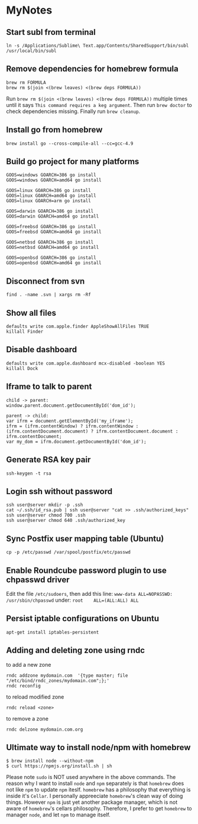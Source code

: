 MyNotes
=======

Start subl from terminal
---
`ln -s /Applications/Sublime\ Text.app/Contents/SharedSupport/bin/subl /usr/local/bin/subl`

Remove dependencies for homebrew formula
---
```
brew rm FORMULA
brew rm $(join <(brew leaves) <(brew deps FORMULA))
```
Run `brew rm $(join <(brew leaves) <(brew deps FORMULA))` multiple times until it says `This command requires a keg argument`. Then run `brew doctor` to check dependencies missing. Finally run `brew cleanup`.

Install go from homebrew
---
`brew install go --cross-compile-all --cc=gcc-4.9`

Build go project for many platforms
---
```
GOOS=windows GOARCH=386 go install
GOOS=windows GOARCH=amd64 go install

GOOS=linux GOARCH=386 go install
GOOS=linux GOARCH=amd64 go install
GOOS=linux GOARCH=arm go install

GOOS=darwin GOARCH=386 go install
GOOS=darwin GOARCH=amd64 go install

GOOS=freebsd GOARCH=386 go install
GOOS=freebsd GOARCH=amd64 go install

GOOS=netbsd GOARCH=386 go install
GOOS=netbsd GOARCH=amd64 go install

GOOS=openbsd GOARCH=386 go install
GOOS=openbsd GOARCH=amd64 go install
```

Disconnect from svn
---
`find . -name .svn | xargs rm -Rf`

Show all files
---
```
defaults write com.apple.finder AppleShowAllFiles TRUE
killall Finder
```

Disable dashboard
---
```
defaults write com.apple.dashboard mcx-disabled -boolean YES
killall Dock
```

Iframe to talk to parent
---
```
child -> parent: 
window.parent.document.getDocumentById('dom_id');  

parent -> child: 
var ifrm = document.getElementById('my_iframe');  
ifrm = (ifrm.contentWindow) ? ifrm.contentWindow : (ifrm.contentDocument.document) ? ifrm.contentDocument.document : ifrm.contentDocument;  
var my_dom = ifrm.document.getDocumentById('dom_id');  
```

Generate RSA key pair
---
`ssh-keygen -t rsa`

Login ssh without password
---
```
ssh user@server mkdir -p .ssh
cat ~/.ssh/id_rsa.pub | ssh user@server "cat >> .ssh/authorized_keys"
ssh user@server chmod 700 .ssh
ssh user@server chmod 640 .ssh/authorized_key
```

Sync Postfix user mapping table (Ubuntu)
---
`cp -p /etc/passwd /var/spool/postfix/etc/passwd`

Enable Roundcube password plugin to use chpasswd driver
---
Edit the file `/etc/sudoers`, then add this line:
`www-data ALL=NOPASSWD: /usr/sbin/chpasswd` under:
`root    ALL=(ALL:ALL) ALL`

Persist iptable configurations on Ubuntu
---
`apt-get install iptables-persistent`

Adding and deleting zone using rndc
---
to add a new zone
```
rndc addzone mydomain.com  '{type master; file "/etc/bind/rndc_zones/mydomain.com";};'
rndc reconfig
```

to reload modified zone
```
rndc reload <zone>
```

to remove a zone
```
rndc delzone mydomain.com.org
```

Ultimate way to install node/npm with homebrew
---
```
$ brew install node --without-npm
$ curl https://npmjs.org/install.sh | sh
```
Please note `sudo` is NOT used anywhere in the above commands. The reason why I want to install `node` and `npm` separately is that `homebrew` does not like `npm` to update `npm` iteslf. `homebrew` has a philosophy that everything is inside it's `Cellar`. I personally appreeciate `homebrew`'s clean way of doing things. However `npm` is just yet another package manager, which is not aware of `homebrew`'s cellars philosophy. Therefore, I prefer to get `homebrew` to manager `node`, and let `npm` to manage itself. 
